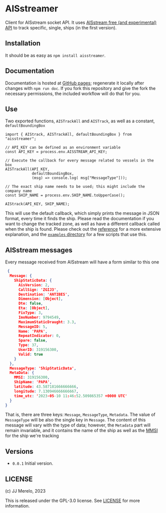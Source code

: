 # AISstreamer

Client for AISstream socket API. It uses [AISstream free (and experimental)
API](https://aisstream.io/) to track specific, single, ships (in the first
version).

## Installation

It should be as easy as `npm install aisstreamer`.

## Documentation

Documentation is hosted at [GitHub pages](https://jj.github.io/AISstreamer); regenerate it locally after changes with `npm run doc`. If you fork this repository and give the fork the necessary permissions, the included workflow will do that for you.

## Use

Two exported functions, `AISTrackAll` and `AISTrack`, as well as a constant, `defaultBoundingBox`

```JS
import { AIStrack, AISTrackAll, defaultBoundingBox } from "aisstreamer";

// API_KEY can be defined as an environment variable
const API_KEY = process.env.AISSTREAM_API_KEY;

// Execute the callback for every message related to vessels in the box
AISTrackAll(API_KEY, 
            defaultBoundingBox,
            (msg) => console.log( msg["MessageType"]));

// The exact ship name needs to be used; this might include the company name
const SHIP_NAME = process.env.SHIP_NAME.toUpperCase();

AIStrack(API_KEY, SHIP_NAME);
```

This will use the default callback, which simply prints the message in JSON
format, every time it finds the ship. Please read the documentation if you want
to change the tracked zone, as well as have a different callback called when the
ship is found. Please check out the [reference](https://jj.github.io/AISstreamer/global.html#AIStrack) for a more extensive explanation, and the [`examples` directory](examples/) for a few scripts that use this.

## AISstream messages

Every message received from AISstream will have a form similar to this one

```JSON
 {
  Message: {
    ShipStaticData: {
      AisVersion: 2,
      CallSign: 'ZGIJ3',
      Destination: 'ANTIBES',
      Dimension: [Object],
      Dte: false,
      Eta: [Object],
      FixType: 3,
      ImoNumber: 9794549,
      MaximumStaticDraught: 3.3,
      MessageID: 5,
      Name: 'PAPA',
      RepeatIndicator: 0,
      Spare: false,
      Type: 37,
      UserID: 319156300,
      Valid: true
    }
  },
  MessageType: 'ShipStaticData',
  MetaData: {
    MMSI: 319156300,
    ShipName: 'PAPA',
    latitude: 43.587181666666666,
    longitude: 7.130946666666667,
    time_utc: '2023-05-10 11:46:52.509865357 +0000 UTC'
  }
}
```

That is, there are three keys: `Message`, `MessageType`, `Metadata`. The value
of `MessageType` will be also the single key in `Message`. The content of this
message will vary with the type of data; however, the `Metadata` part will
remain invariable, and it contains the name of the ship as well as the
[MMSI](https://en.wikipedia.org/wiki/Maritime_Mobile_Service_Identity) for the ship we're tracking

## Versions

* `0.0.1` Initial version.

## LICENSE

(c) JJ Merelo, 2023

This is released under the GPL-3.0 license. See [LICENSE](LICENSE) for more information.
